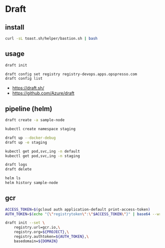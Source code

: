 # Draft

## install

```bash
curl -sL toast.sh/helper/bastion.sh | bash
```

## usage

```bash
draft init

draft config set registry registry-devops.apps.opspresso.com
draft config list
```

* <https://draft.sh/>
* <https://github.com/Azure/draft>

## pipeline (helm)

```bash
draft create -a sample-node

kubectl create namespace staging

draft up --docker-debug
draft up -e staging

kubectl get pod,svc,ing -n default
kubectl get pod,svc,ing -n staging

draft logs
draft delete

helm ls
helm history sample-node
```

## gcr

```bash
ACCESS_TOKEN=$(gcloud auth application-default print-access-token)
AUTH_TOKEN=$(echo "{\"registrytoken\":\"$ACCESS_TOKEN\"}" | base64 --wrap=0)

draft init --set \
    registry.url=gcr.io,\
    registry.org=${PROJECT},\
    registry.authtoken=${AUTH_TOKEN},\
    basedomain=${DOMAIN}
```
